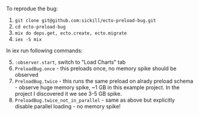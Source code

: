 To reprodue the bug:

1. `git clone git@github.com:sickill/ecto-preload-bug.git`
2. `cd ecto-preload-bug`
3. `mix do deps.get, ecto.create, ecto.migrate`
4. `iex -S mix`

In iex run following commands:

5. `:observer.start`, switch to "Load Charts" tab
6. `PreloadBug.once` - this preloads once, no memory spike should be observed
7. `PreloadBug.twice` - this runs the same preload on alrady preload schema - observe huge memory spike, ~1 GB in this example project. In the project I discovered it we see 3-5 GB spike.
8. `PreloadBug.twice_not_in_parallel` - same as above but explicitly disable parallel loading - no memory spike!
